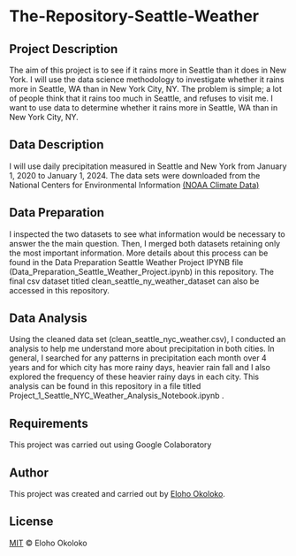 # The-Repository-Seattle-Weather
## Project Description
The aim of this project is to see if it rains more in Seattle than it does in New York.
I will use the data science methodology to investigate whether it rains more in Seattle, WA than in New York City, NY. The problem is simple; a lot of people think that it rains too much in Seattle, and refuses to visit me. I want to use data to determine whether it rains more in Seattle, WA than in New York City, NY.

## Data Description
I will use daily precipitation measured in Seattle and New York from January 1, 2020 to January 1, 2024. The data sets were downloaded from the National Centers for Environmental Information [(NOAA Climate Data)](https://www.ncei.noaa.gov/cdo-web/search?datasetid=GHCND)

## Data Preparation
I inspected the two datasets to see what information would be necessary to answer the the main question. Then, I merged both datasets retaining only the most important information.
More details about this process can be found in the Data Preparation Seattle Weather Project IPYNB file (Data_Preparation_Seattle_Weather_Project.ipynb) in this repository. The final csv dataset titled clean_seattle_ny_weather_dataset can also be accessed in this repository.

## Data Analysis
Using the cleaned data set (clean_seattle_nyc_weather.csv), I conducted an analysis to help me understand more about precipitation in both cities. In general, I searched for any patterns in precipitation each month over 4 years and for which city has more rainy days, heavier rain fall and I also explored the frequency of these heavier rainy days in each city. This analysis can be found in this repository in a file titled Project_1_Seattle_NYC_Weather_Analysis_Notebook.ipynb .

## Requirements
This project was carried out using Google Colaboratory 

## Author
This project was created and carried out by [Eloho Okoloko](https://www.linkedin.com/in/elohookoloko/). 

## License
[MIT](https://github.com/Eliokay/The-Repository-Seattle-Weather/blob/main/LICENSE) © Eloho Okoloko


